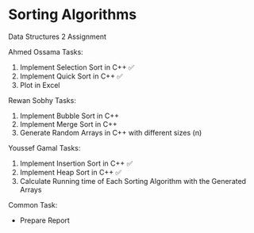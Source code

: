 # Sorting Algorithms
Data Structures 2 Assignment

Ahmed Ossama Tasks:

1. Implement Selection Sort in C++ ✅
2. Implement Quick Sort in C++ ✅
3. Plot in Excel

Rewan Sobhy Tasks: 

1. Implement Bubble Sort in C++
2. Implement Merge Sort in C++
3. Generate Random Arrays in C++ with different sizes (n)

Youssef Gamal Tasks:

1. Implement Insertion Sort in C++ ✅
2. Implement Heap Sort in C++ ✅
3. Calculate Running time of Each Sorting Algorithm with the Generated Arrays

Common Task:

- Prepare Report
